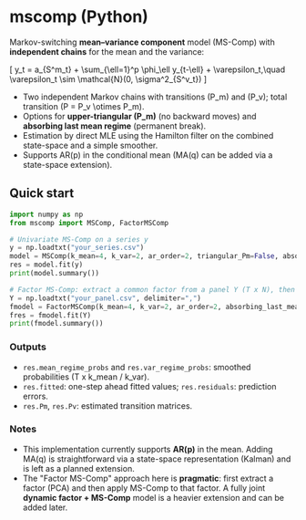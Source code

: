 # mscomp (Python)

Markov-switching **mean–variance component** model (MS-Comp) with **independent chains** for the mean and the variance:

\[
y_t = a_{S^m_t} + \sum_{\ell=1}^p \phi_\ell y_{t-\ell} + \varepsilon_t,\quad \varepsilon_t \sim \mathcal{N}(0, \sigma^2_{S^v_t})
\]

- Two independent Markov chains with transitions \(P_m\) and \(P_v\); total transition \(P = P_v \otimes P_m\).
- Options for **upper-triangular \(P_m\)** (no backward moves) and **absorbing last mean regime** (permanent break).
- Estimation by direct MLE using the Hamilton filter on the combined state-space and a simple smoother.
- Supports AR(p) in the conditional mean (MA(q) can be added via a state-space extension).

## Quick start

```python
import numpy as np
from mscomp import MSComp, FactorMSComp

# Univariate MS-Comp on a series y
y = np.loadtxt("your_series.csv")
model = MSComp(k_mean=4, k_var=2, ar_order=2, triangular_Pm=False, absorbing_last_mean=False)
res = model.fit(y)
print(model.summary())

# Factor MS-Comp: extract a common factor from a panel Y (T x N), then fit MS-Comp on it
Y = np.loadtxt("your_panel.csv", delimiter=",")
fmodel = FactorMSComp(k_mean=4, k_var=2, ar_order=2, absorbing_last_mean=True)
fres = fmodel.fit(Y)
print(fmodel.summary())
```

### Outputs
- `res.mean_regime_probs` and `res.var_regime_probs`: smoothed probabilities (T x k_mean / k_var).
- `res.fitted`: one-step ahead fitted values; `res.residuals`: prediction errors.
- `res.Pm`, `res.Pv`: estimated transition matrices.

### Notes
- This implementation currently supports **AR(p)** in the mean. Adding MA(q) is straightforward via a state-space representation (Kalman) and is left as a planned extension.
- The "Factor MS-Comp" approach here is **pragmatic**: first extract a factor (PCA) and then apply MS-Comp to that factor. A fully joint **dynamic factor + MS-Comp** model is a heavier extension and can be added later.
```

